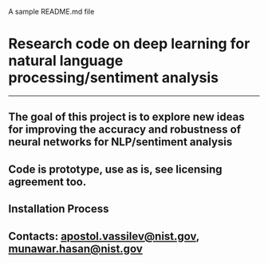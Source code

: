 A sample README.md file

# Research code on deep learning for natural language processing/sentiment analysis
---
## The goal of this project is to explore new ideas for improving the accuracy and robustness of neural networks for NLP/sentiment analysis

## Code is prototype, use as is, see licensing agreement too.

## Installation Process

## Contacts: apostol.vassilev@nist.gov, munawar.hasan@nist.gov



